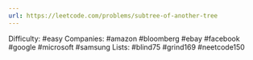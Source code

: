 ```yaml
---
url: https://leetcode.com/problems/subtree-of-another-tree
---
```


Difficulty: #easy
Companies: #amazon #bloomberg #ebay #facebook #google #microsoft #samsung
Lists: #blind75 #grind169 #neetcode150